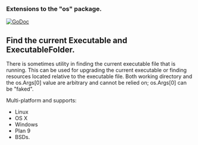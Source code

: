 ### Extensions to the "os" package.

[![GoDoc](https://godoc.org/github.com/kardianos/osext?status.svg)](https://godoc.org/github.com/kardianos/osext)

## Find the current Executable and ExecutableFolder.

There is sometimes utility in finding the current executable file
that is running. This can be used for upgrading the current executable
or finding resources located relative to the executable file. Both
working directory and the os.Args[0] value are arbitrary and cannot
be relied on; os.Args[0] can be "faked".

Multi-platform and supports:
 * Linux
 * OS X
 * Windows
 * Plan 9
 * BSDs.
